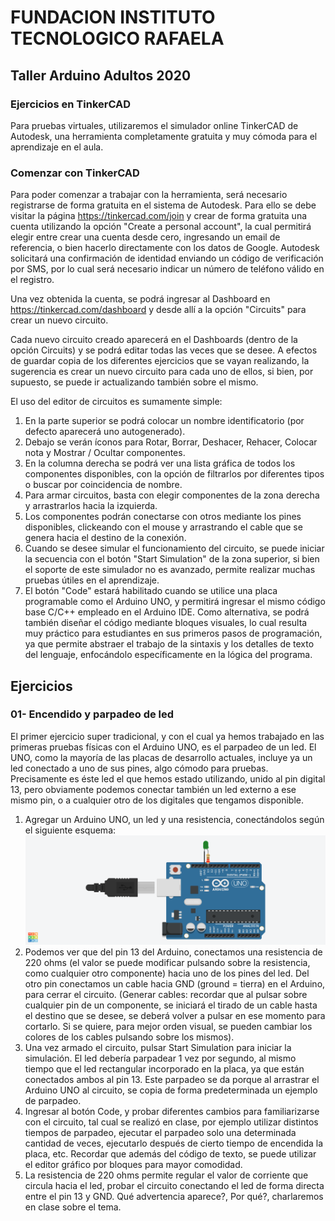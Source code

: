 <h1><b>FUNDACION INSTITUTO TECNOLOGICO RAFAELA</b></h1>
<h2><b>Taller Arduino Adultos 2020</b></h2>

<h3>Ejercicios en TinkerCAD</h3>

Para pruebas virtuales, utilizaremos el simulador online TinkerCAD de Autodesk, una herramienta completamente gratuita y muy cómoda para el aprendizaje en el aula.

### Comenzar con TinkerCAD

Para poder comenzar a trabajar con la herramienta, será necesario registrarse de forma gratuita en el sistema de Autodesk. Para ello se debe visitar la página <a href="https://tinkercad.com/join">https://tinkercad.com/join</a> y crear de forma gratuita una cuenta utilizando la opción "Create a personal account", la cual permitirá elegir entre crear una cuenta desde cero, ingresando un email de referencia, o bien hacerlo directamente con los datos de Google. Autodesk solicitará una confirmación de identidad enviando un código de verificación por SMS, por lo cual será necesario indicar un número de teléfono válido en el registro.

<p>Una vez obtenida la cuenta, se podrá ingresar al Dashboard en <a href="https://tinkercad.com/dashboard" target="_blank" rel="noopener">https://tinkercad.com/dashboard</a> y desde allí a la opción "Circuits" para crear un nuevo circuito.</p>

<p>Cada nuevo circuito creado aparecerá en el Dashboards (dentro de la opción Circuits) y se podrá editar todas las veces que se desee. A efectos de guardar copia de los diferentes ejercicios que se vayan realizando, la sugerencia es crear un nuevo circuito para cada uno de ellos, si bien, por supuesto, se puede ir actualizando también sobre el mismo.</p>

<p>El uso del editor de circuitos es sumamente simple:</p>

<ol>
	<li>En la parte superior se podrá colocar un nombre identificatorio (por defecto aparecerá uno autogenerado).</li>
	<li>Debajo se verán íconos para Rotar, Borrar, Deshacer, Rehacer, Colocar nota y Mostrar / Ocultar componentes.</li>
	<li>En la columna derecha se podrá ver una lista gráfica de todos los componentes disponibles, con la opción de filtrarlos por diferentes tipos o buscar por coincidencia de nombre.</li>
	<li>Para armar circuitos, basta con elegir componentes de la zona derecha y arrastrarlos hacia la izquierda.</li>
	<li>Los componentes podrán conectarse con otros mediante los pines disponibles, clickeando con el mouse y arrastrando el cable que se genera hacia el destino de la conexión.</li>
	<li>Cuando se desee simular el funcionamiento del circuito, se puede iniciar la secuencia con el botón "Start Simulation" de la zona superior, si bien el soporte de este simulador no es avanzado, permite realizar muchas pruebas útiles en el aprendizaje.</li>
	<li>El botón "Code" estará habilitado cuando se utilice una placa programable como el Arduino UNO, y permitirá ingresar el mismo código base C/C++ empleado en el Arduino IDE. Como alternativa, se podrá también diseñar el código mediante bloques visuales, lo cual resulta muy práctico para estudiantes en sus primeros pasos de programación, ya que permite abstraer el trabajo de la sintaxis y los detalles de texto del lenguaje, enfocándolo específicamente en la lógica del programa.</li>
</ol>

## Ejercicios

### 01- Encendido y parpadeo de led

El primer ejercicio super tradicional, y con el cual ya hemos trabajado en las primeras pruebas físicas con el Arduino UNO, es el parpadeo de un led. El UNO, como la mayoría de las placas de desarrollo actuales, incluye ya un led conectado a uno de sus pines, algo cómodo para pruebas. Precisamente es éste led el que hemos estado utilizando, unido al pin digital 13, pero obviamente podemos conectar también un led externo a ese mismo pin, o a cualquier otro de los digitales que tengamos disponible.

<ol>
	<li>
		Agregar un Arduino UNO, un led y una resistencia, conectándolos según el siguiente esquema: <img src="/ejercicios/tinkercad_ej001.png">
	</li>
	<li>
		Podemos ver que del pin 13 del Arduino, conectamos una resistencia de 220 ohms (el valor se puede modificar pulsando sobre la resistencia, como cualquier otro componente) hacia uno de los pines del led. Del otro pin conectamos un cable hacia GND (ground = tierra) en el Arduino, para cerrar el circuito.
		(Generar cables: recordar que al pulsar sobre cualquier pin de un componente, se iniciará el tirado de un cable hasta el destino que se desee, se deberá volver a pulsar en ese momento para cortarlo. Si se quiere, para mejor orden visual, se pueden cambiar los colores de los cables pulsando sobre los mismos).
	</li>
	<li>
		Una vez armado el circuito, pulsar Start Simulation para iniciar la simulación. El led debería parpadear 1 vez por segundo, al mismo tiempo que el led rectangular incorporado en la placa, ya que están conectados ambos al pin 13. Este parpadeo se da porque al arrastrar el Arduino UNO al circuito, se copia de forma predeterminada un ejemplo de parpadeo.
	</li>
	<li>
		Ingresar al botón Code, y probar diferentes cambios para familiarizarse con el circuito, tal cual se realizó en clase, por ejemplo utilizar distintos tiempos de parpadeo, ejecutar el parpadeo solo una determinada cantidad de veces, ejecutarlo después de cierto tiempo de encendida la placa, etc. Recordar que además del código de texto, se puede utilizar el editor gráfico por bloques para mayor comodidad.
	</li>
	<li>
		La resistencia de 220 ohms permite regular el valor de corriente que circula hacia el led, probar el circuito conectando el led de forma directa entre el pin 13 y GND. Qué advertencia aparece?, Por qué?, charlaremos en clase sobre el tema.
	</li>
</ol>
